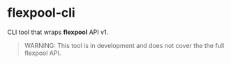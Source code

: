# flexpool-cli
CLI tool that wraps **flexpool** API v1.
> WARNING: This tool is in development and does not cover the the full flexpool API.
